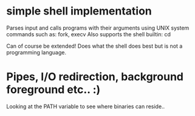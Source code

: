 # simple shell implementation

Parses input and calls programs with their arguments using UNIX system commands such as: fork, execv
Also supports the shell builtin: cd 

Can of course be extended! 
Does what the shell does best but is not a programming language. 

# Pipes, I/O redirection, background foreground etc.. :) 

Looking at the PATH variable to see where binaries can reside..
